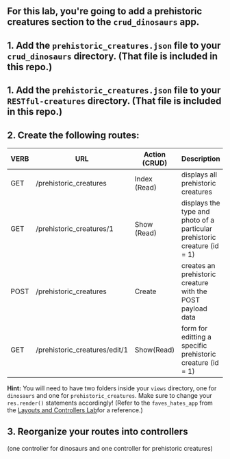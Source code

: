 For this lab, you're going to add a prehistoric creatures section to the `crud_dinosaurs` app.
---

## 1. Add the `prehistoric_creatures.json` file to your `crud_dinosaurs` directory. (That file is included in this repo.)
## 1. Add the `prehistoric_creatures.json` file to your `RESTful-creatures` directory. (That file is included in this repo.)


## 2. Create the following routes:
| VERB | URL | Action (CRUD) | Description |
|------|-----|---------------|-------------|
| GET | /prehistoric_creatures | Index (Read) | displays all prehistoric creatures |
| GET | /prehistoric_creatures/1 | Show (Read) | displays the type and photo of a particular prehistoric creature (id = 1) |
| POST | /prehistoric_creatures | Create | creates an prehistoric creature with the POST payload data |
| GET | /prehistoric_creatures/edit/1 | Show(Read) | form for editting a specific prehistoric creature (id = 1)|
**Hint:** You will need to have two folders inside your `views` directory, one for `dinosaurs` and one for `prehistoric_creatures`. Make sure to change your `res.render()` statements accordingly! (Refer to the `faves_hates_app` from the [Layouts and Controllers Lab](https://github.com/GAWDISeattle/notes/blob/master/05-node-express/express-apis/01organization.md)for a reference.)
## 3. Reorganize your routes into controllers
(one controller for dinosaurs and one controller for prehistoric creatures)